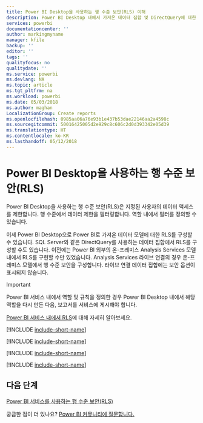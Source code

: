 ```yaml
---
title: Power BI Desktop을 사용하는 행 수준 보안(RLS) 이해
description: Power BI Desktop 내에서 가져온 데이터 집합 및 DirectQuery에 대한 행 수준 보안을 구성하는 방법입니다.
services: powerbi
documentationcenter: ''
author: markingmyname
manager: kfile
backup: ''
editor: ''
tags: ''
qualityfocus: no
qualitydate: ''
ms.service: powerbi
ms.devlang: NA
ms.topic: article
ms.tgt_pltfrm: na
ms.workload: powerbi
ms.date: 05/03/2018
ms.author: maghan
LocalizationGroup: Create reports
ms.openlocfilehash: 0985aa06a76e93b1e437b53dae22146aa2a4598c
ms.sourcegitcommit: 50016425005d2e929c8c606c2d0d393342e05d39
ms.translationtype: HT
ms.contentlocale: ko-KR
ms.lasthandoff: 05/12/2018
---
```

# <a name="row-level-security-rls-with-power-bi-desktop"></a>Power BI Desktop을 사용하는 행 수준 보안(RLS)
Power BI Desktop을 사용하는 행 수준 보안(RLS)은 지정된 사용자의 데이터 액세스를 제한합니다. 행 수준에서 데이터 제한을 필터링합니다. 역할 내에서 필터를 정의할 수 있습니다.

이제 Power BI Desktop으로 Power BI로 가져온 데이터 모델에 대한 RLS를 구성할 수 있습니다. SQL Server와 같은 DirectQuery를 사용하는 데이터 집합에서 RLS를 구성할 수도 있습니다. 이전에는 Power BI 외부의 온-프레미스 Analysis Services 모델 내에서 RLS를 구현할 수만 있었습니다. Analysis Services 라이브 연결의 경우 온-프레미스 모델에서 행 수준 보안을 구성합니다. 라이브 연결 데이터 집합에는 보안 옵션이 표시되지 않습니다.

> [!IMPORTANT]
> Power BI 서비스 내에서 역할 및 규칙을 정의한 경우 Power BI Desktop 내에서 해당 역할을 다시 만든 다음, 보고서를 서비스에 게시해야 합니다.
> 
> 

[Power BI 서비스 내에서 RLS](service-admin-rls.md)에 대해 자세히 알아보세요.

[!INCLUDE [include-short-name](./includes/rls-desktop-define-roles.md)]

[!INCLUDE [include-short-name](./includes/rls-desktop-view-as-roles.md)]

[!INCLUDE [include-short-name](./includes/rls-limitations.md)]

[!INCLUDE [include-short-name](./includes/rls-faq.md)]

## <a name="next-steps"></a>다음 단계
[Power BI 서비스를 사용하는 행 수준 보안(RLS)](service-admin-rls.md)  

궁금한 점이 더 있나요? [Power BI 커뮤니티에 질문합니다.](http://community.powerbi.com/)


